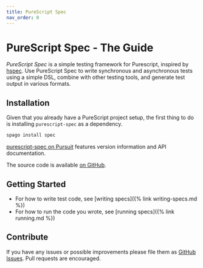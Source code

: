 ```yaml
---
title: PureScript Spec
nav_order: 0
---
```


# PureScript Spec - The Guide

*PureScript Spec* is a simple testing framework for Purescript, inspired by
[hspec](http://hspec.github.io/). Use PureScript Spec to write synchronous and
asynchronous tests using a simple DSL, combine with other testing tools, and
generate test output in various formats.

## Installation

Given that you already have a PureScript project setup, the first thing to do
is installing `purescript-spec` as a dependency.

```bash
spago install spec
```

[purescript-spec on Pursuit](https://pursuit.purescript.org/packages/purescript-spec)
features version information and API documentation.

The source code is available [on GitHub](https://github.com/purescript-spec/purescript-spec).

## Getting Started

* For how to write test code, see [writing specs]({% link writing-specs.md %})
* For how to run the code you wrote, see [running specs]({% link running.md %})

## Contribute

If you have any issues or possible improvements please file them as
[GitHub Issues](https://github.com/purescript-spec/purescript-spec/issues). Pull
requests are encouraged.
